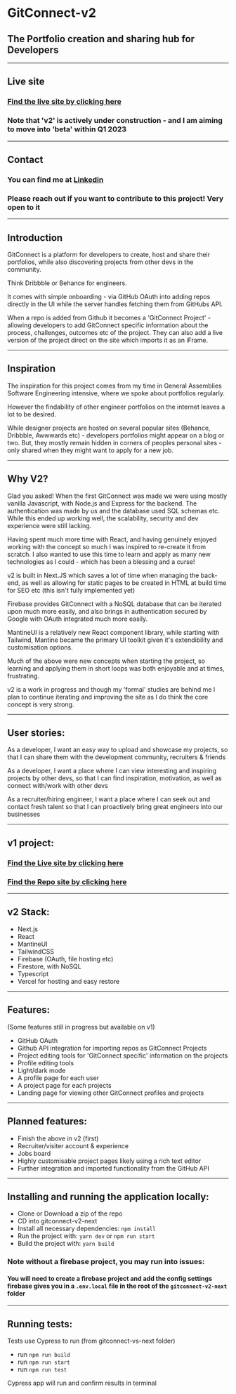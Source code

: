 # GitConnect-v2

## The Portfolio creation and sharing hub for Developers
---

## Live site

### [Find the live site by clicking here](https://www.gitconnect.dev/)

### Note that 'v2' is actively under construction - and I am aiming to move into 'beta' within Q1 2023
---
## Contact

### You can find me at [Linkedin](https://www.linkedin.com/in/danieltmcgee/)
### Please reach out if you want to contribute to this project! Very open to it
--- 
## Introduction

GitConnect is a platform for developers to create, host and share their portfolios, while also discovering projects from other devs in the community. 

Think Dribbble or Behance for engineers. 


It comes with simple onboarding - via GitHub OAuth into adding repos directly in the UI while the server handles fetching them from GitHubs API.

When a repo is added from Github it becomes a 'GitConnect Project' - allowing developers to add GitConnect specific information about the process, challenges, outcomes etc of the project. They can also add a live version of the project direct on the site which imports it as an iFrame.

--- 
## Inspiration
The inspiration for this project comes from my time in General Assemblies Software Engineering intensive, where we spoke about portfolios regularly. 

However the findability of other engineer portfolios on the internet leaves a lot to be desired.

 While designer projects are hosted on several popular sites (Behance, Dribbble, Awwwards etc) - developers portfolios might appear on a blog or two. But, they mostly remain hidden in corners of peoples personal sites - only shared when they might want to apply for a new job.

--- 
## Why V2?

Glad you asked! When the first GitConnect was made we were using mostly vanilla Javascript, with Node.js and Express for the backend. The authentication was made by us and the database used SQL schemas etc. While this ended up working well, the scalability, security and dev experience were still lacking.

Having spent much more time with React, and having genuinely enjoyed working with the concept so much I was inspired to re-create it from scratch. I also wanted to use this time to learn and apply as many new technologies as I could - which has been a blessing and a curse!

v2 is built in Next.JS which saves a lot of time when managing the back-end, as well as allowing for static pages to be created in HTML at build time for SEO etc (this isn't fully implemented yet)

Firebase provides GitConnect with a NoSQL database that can be iterated upon much more easily, and also brings in authentication secured by Google with OAuth integrated much more easily.

MantineUI is a relatively new React component library, while starting with Tailwind, Mantine became the primary UI toolkit given it's extendibility and customisation options.

Much of the above were new concepts when starting the project, so learning and applying them in short loops was both enjoyable and at times, frustrating.

v2 is a work in progress and though my 'formal' studies are behind me I plan to continue iterating and improving the site as I do think the core concept is very strong.

--- 

## User stories:

As a developer, I want an easy way to upload and showcase my projects, so that I can share them with the development community, recruiters & friends

As a developer, I want a place where I can view interesting and inspiring projects by other devs, so that I can find inspiration, motivation, as well as connect with/work with other devs

As a recruiter/hiring engineer, I want a place where I can seek out and contact fresh talent so that I can proactively bring great engineers into our businesses

---
## v1 project:
### [Find the Live site by clicking here](https://git--connect.herokuapp.com/)
### [Find the Repo site by clicking here](https://github.com/Dannydoesdev/project3)
---
## v2 Stack:
- Next.js
- React
- MantineUI
- TailwindCSS
- Firebase (OAuth, file hosting etc)
- Firestore, with NoSQL
- Typescript
- Vercel for hosting and easy restore
--- 
## Features:
(Some features still in progress but available on v1)

- GitHub OAuth
- Github API integration for importing repos as GitConnect Projects
- Project editing tools for 'GitConnect specific' information on the projects
- Profile editing tools
- Light/dark mode
- A profile page for each user
- A project page for each projects
- Landing page for viewing other GitConnect profiles and projects

---
## Planned features:

- Finish the above in v2 (first)
- Recruiter/visiter account & experience
- Jobs board
- Highly customisable project pages likely using a rich text editor
- Further integration and imported functionality from the GitHub API
---
## Installing and running the application locally:
- Clone or Download a zip of the repo
- CD into gitconnect-v2-next
- Install all necessary dependencies: ```npm install ```
- Run the project with: ```yarn dev``` or ```npm run start```
- Build the project with: ```yarn build```
### Note without a firebase project, you may run into issues:
#### You will need to create a firebase project and add the config settings firebase gives you in a ```.env.local``` file in the root of the ```gitconnect-v2-next``` folder

--- 

## Running tests:

Tests use Cypress to run
(from gitconnect-vs-next folder)
- run ```npm run build```
- run ```npm run start```
- run ```npm run test```

Cypress app will run and confirm results in terminal
